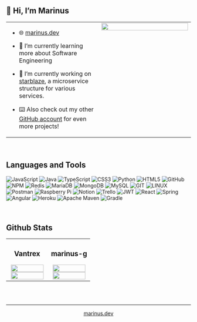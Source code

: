 
## 👋 Hi, I’m Marinus
<table><tr><td valign="top" width="50%">

- 🌐 [marinus.dev](https://marinus.dev)  
  

- 🌱 I’m currently learning more about Software Engineering  
  

- 🔭 I’m currently working on [starblaze](https://github.com/Drapuria/starblaze), a microservice structure for various services.  
  

- ⌨️ Also check out my other [GitHub account](https://github.com/vantrex) for even more projects!  


</td><td valign="top" width="50%">

<div align="center">
<img src="https://i.imgur.com/uQzLItF.gif" align="center" style="width: 100%" />
</div>  


</td></tr></table>  

<br/>  


## Languages and Tools  

![JavaScript](https://img.shields.io/badge/javascript-%23323330.svg?style=flat&logo=javascript&logoColor=%23F7DF1E) ![Java](https://img.shields.io/badge/java-%23ED8B00.svg?style=flat&logo=java&logoColor=white) ![TypeScript](https://img.shields.io/badge/typescript-%23007ACC.svg?style=flat&logo=typescript&logoColor=white) ![CSS3](https://img.shields.io/badge/css3-%231572B6.svg?style=flat&logo=css3&logoColor=white) ![Python](https://img.shields.io/badge/python-3670A0?style=flat&logo=python&logoColor=ffdd54) ![HTML5](https://img.shields.io/badge/html5-%23E34F26.svg?style=flat&logo=html5&logoColor=white) ![GitHub](https://img.shields.io/badge/GitHub-%23121011.svg?style=flat&logo=github&logoColor=white) ![NPM](https://img.shields.io/badge/NPM-%23000000.svg?style=flat&logo=npm&logoColor=white) ![Redis](https://img.shields.io/badge/redis-%23DD0031.svg?style=flat&logo=redis&logoColor=white) ![MariaDB](https://img.shields.io/badge/MariaDB-003545?style=flat&logo=mariadb&logoColor=white) ![MongoDB](https://img.shields.io/badge/MongoDB-%234ea94b.svg?style=flat&logo=mongodb&logoColor=white) ![MySQL](https://img.shields.io/badge/mysql-%2300f.svg?style=flat&logo=mysql&logoColor=white) ![GIT](https://img.shields.io/badge/Git-fc6d26?style=flat&logo=git&logoColor=white) ![LINUX](https://img.shields.io/badge/Linux-FCC624?style=flat&logo=linux&logoColor=black) ![Postman](https://img.shields.io/badge/Postman-FF6C37?style=flat&logo=postman&logoColor=white) ![Raspberry Pi](https://img.shields.io/badge/-RaspberryPi-C51A4A?style=flat&logo=Raspberry-Pi) ![Notion](https://img.shields.io/badge/Notion-%23000000.svg?style=flat&logo=notion&logoColor=white) ![Trello](https://img.shields.io/badge/Trello-%23026AA7.svg?style=flat&logo=Trello&logoColor=white) ![JWT](https://img.shields.io/badge/JWT-black?style=flat&logo=JSON%20web%20tokens) ![React](https://img.shields.io/badge/react-%2320232a.svg?style=flat&logo=react&logoColor=%2361DAFB) ![Spring](https://img.shields.io/badge/spring-%236DB33F.svg?style=flat&logo=spring&logoColor=white) ![Angular](https://img.shields.io/badge/angular-%23DD0031.svg?style=flat&logo=angular&logoColor=white) ![Heroku](https://img.shields.io/badge/heroku-%23430098.svg?style=flat&logo=heroku&logoColor=white) ![Apache Maven](https://img.shields.io/badge/Apache%20Maven-C71A36?style=flat&logo=Apache%20Maven&logoColor=white) ![Gradle](https://img.shields.io/badge/Gradle-02303A.svg?style=for-the-badge&logo=Gradle&logoColor=white)


<br/>  


## Github Stats  
<table width="100%"><tr><td valign="top" width="50%" align="center">



### Vantrex  
<img src="https://github-readme-stats.vercel.app/api?username=vantrex&show_icons=true&count_private=true&hide_border=true&theme=tokyonight&custom_title=Vantrex's+Github+Stats" align="center" style="width: 95%" />  



<img src="https://github-readme-stats.vercel.app/api/top-langs/?username=vantrex&hide_border=true&layout=compact&theme=tokyonight" align="center" style="width: 95%" />  


</td><td valign="top" width="50%" align="center">



### marinus-g  
<img src="https://github-readme-stats.vercel.app/api?username=marinus-g&show_icons=true&count_private=true&hide_border=true&theme=tokyonight&custom_title=Marinus'+Github+Stats" align="center" style="width: 95%" />  



<img src="https://github-readme-stats.vercel.app/api/top-langs/?username=marinus-g&hide_border=true&layout=compact&theme=tokyonight" align="center" style="width: 95%" />

</td></tr></table>  

<br/>  


<br />

----
<div align="center"><a href="https://marinus.dev/" target="_blank">marinus.dev</a></div>

